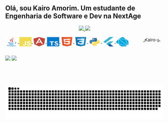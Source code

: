 
## Olá, sou Kairo Amorim. Um estudante de Engenharia de Software e Dev na NextAge
<div align="center">
  <a href="https://github.com/kairo741">
  <img height="180em" src="https://github-readme-stats.vercel.app/api?username=kairo741&show_icons=true&theme=rose_pine&include_all_commits=true&count_private=true"/>
  <img height="180em" src="https://github-readme-stats.vercel.app/api/top-langs/?username=kairo741&layout=compact&langs_count=7&theme=rose_pine"/>
</div>
<div style="display: inline_block"><br>
  <img align="center" alt="Java" height="30" width="40"
  src="https://raw.githubusercontent.com/devicons/devicon/master/icons/java/java-original.svg">
  <img align="center" alt="JavaScript" height="30" width="40" src="https://raw.githubusercontent.com/devicons/devicon/master/icons/javascript/javascript-plain.svg">
  <img align="center" alt="TypeScript" height="30" width="40" src="https://raw.githubusercontent.com/devicons/devicon/master/icons/angularjs/angularjs-plain.svg">
    <img align="center" alt="Angular" height="30" width="40" src="https://raw.githubusercontent.com/devicons/devicon/master/icons/typescript/typescript-plain.svg">
  <img align="center" alt="HTML" height="30" width="40" src="https://raw.githubusercontent.com/devicons/devicon/master/icons/html5/html5-original.svg">
  <img align="center" alt="CSS" height="30" width="40" src="https://raw.githubusercontent.com/devicons/devicon/master/icons/css3/css3-original.svg">
  <img align="center" alt="Python" height="30" width="40" src="https://raw.githubusercontent.com/devicons/devicon/master/icons/python/python-original.svg">
  <img align="center" alt="Flutter" height="30" width="40" src="https://raw.githubusercontent.com/devicons/devicon/master/icons/flutter/flutter-original.svg">
  <img align="center" alt="Flutter" height="30" width="40" src="https://raw.githubusercontent.com/devicons/devicon/master/icons/dart/dart-plain.svg">
  <img align="right" alt="Kairo-pic" height="150" style="border-radius:50px;" src="https://doc-0o-8c-docs.googleusercontent.com/docs/securesc/r0vutno0mqqffmubmc6k4r5i29ua9lhp/phhmcf6b2trbnu16ti3vvpaj21tc683a/1647006225000/11447399965950463673/11447399965950463673/1Y_z1zbnFKs3MxiCSzF0UK8DgVD2THlqP?e=view&ax=ACxEAsbSM49YmmmZWbZdWKsnXwVFtG7yi_o7IcgR62KVjgq-cu15NaCqhG7s31BxFi7uJgfHsCXceFd_Apg8mY5sVYTYcDABwW_PZom9sm9PuLtjh8l0vRCLp_F7ojiass4Tn7UuBRMyMuEnyIZrHvR6ywTX5rgJJvsely7VOImVkFVDuxacv5mnJ9blOA5VdgMr1DvdMp0syYeFM1Fi0Ua39u9tOPspt208OHlTNLDparO4rvJzPNY4J-O20eX-mrHk3Hn1jjuOM9DIKrXYcc_YDW54D5YmveVx2mS4tmR32vMDo54xFNO1uPzBHGLg9Cst6cE7Op0zZGYbDEwv35cfbQ-ejEcKWOAM6xqYdpTqHAm_Zlhnnv5jwAe89RpdPYEyktyj3o6HfKmYl4lbdUM8QMvHeJi5Z2XQmVe7ScBcap_NaFIHBFTTRzcBcOld6DqxgYMBQVoVZjebWEABGbRZ3se50qRHT96rEMyUcD1SFZzO3V0PU1mDPFsQZL8Ib5khLXH5Qao4RrJxUKtTn3K86-pzorw9pgmZI4gpkJP_LthhNxacJczqr5RaFu9cFLpFLNMSGxkAS6uOh5NDnnMrz1fMQFz-xHFMbrj5u1N9ystYAL7QdeMaNHhMK7bYHrZ-NzqwFmjWj_Wq0RMj1LtnA40NHGBW-BR9ILvzRigN&authuser=0&nonce=mco13h4b7p4v0&user=11447399965950463673&hash=q1jumh13vn899burpsmcnvrfchc54op8?width=800&height=800">
</div>
  
  ##
 
<div> 
  <a href = "mailto:kairo.amorim2001@gmail.com"><img src="https://img.shields.io/badge/-Gmail-%23333?style=for-the-badge&logo=gmail&logoColor=white" target="_blank"></a>
  <a href="https://www.linkedin.com/in/kairo-amorim-729371118/" target="_blank"><img src="https://img.shields.io/badge/-LinkedIn-%230077B5?style=for-the-badge&logo=linkedin&logoColor=white" target="_blank"></a> 
 
  ![Snake animation](https://github.com/kairo741/kairo741/blob/output/github-contribution-grid-snake.svg)
 
</div>
